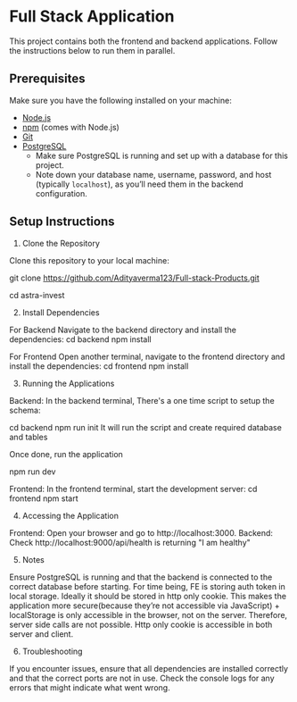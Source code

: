 # Full Stack Application

This project contains both the frontend and backend applications. Follow the instructions below to run them in parallel.


## Prerequisites

Make sure you have the following installed on your machine:

- [Node.js](https://nodejs.org/)
- [npm](https://www.npmjs.com/) (comes with Node.js)
- [Git](https://git-scm.com/)
- [PostgreSQL](https://www.postgresql.org/)
  - Make sure PostgreSQL is running and set up with a database for this project.
  - Note down your database name, username, password, and host (typically `localhost`), as you’ll need them in the backend configuration. 


## Setup Instructions

1. Clone the Repository

Clone this repository to your local machine:

git clone https://github.com/Adityaverma123/Full-stack-Products.git

cd astra-invest

2. Install Dependencies

For Backend
Navigate to the backend directory and install the dependencies:
cd backend
npm install

For Frontend
Open another terminal, navigate to the frontend directory and install the dependencies:
cd frontend
npm install

3. Running the Applications

Backend: 
In the backend terminal, There's a one time script to setup the schema:

cd backend
npm run init
It will run the script and create required database and tables

Once done, run the application

npm run dev

Frontend: 
In the frontend terminal, start the development server:
cd frontend
npm start

4. Accessing the Application

Frontend: Open your browser and go to http://localhost:3000.
Backend: Check http://localhost:9000/api/health is returning "I am healthy"

5. Notes

Ensure PostgreSQL is running and that the backend is connected to the correct database before starting.
For time being, FE is storing auth token in local storage. Ideally it should be stored in http only cookie. This makes the application more secure(because they’re not accessible via JavaScript) + localStorage is only accessible in the browser, not on the server. Therefore, server side calls are not possible. Http only cookie is accessible in both server and client.

6. Troubleshooting

If you encounter issues, ensure that all dependencies are installed correctly and that the correct ports are not in use.
Check the console logs for any errors that might indicate what went wrong.


